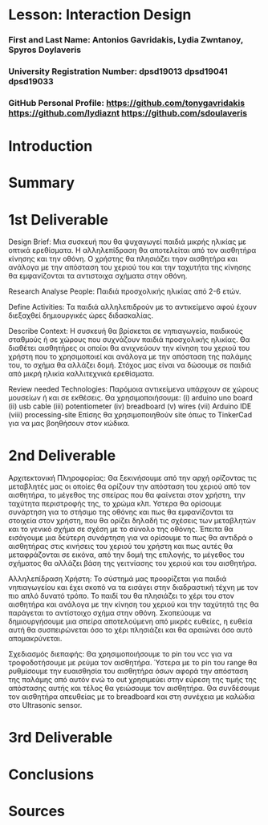 # Lesson: Interaction Design

### First and Last Name: Antonios Gavridakis, Lydia Zwntanoy, Spyros Doylaveris
### University Registration Number: dpsd19013 dpsd19041 dpsd19033
### GitHub Personal Profile: https://github.com/tonygavridakis https://github.com/lydiaznt https://github.com/sdoulaveris

# Introduction


# Summary


# 1st Deliverable

Design Brief:
Μια συσκευή που θα ψυχαγωγεί παιδιά μικρής ηλικίας με οπτικά ερεθίσματα. Η αλληλεπίδραση θα αποτελείται από τον αισθητήρα κίνησης και την οθόνη. Ο χρήστης θα πλησιάζει τηον αισθητήρα και ανάλογα με την απόσταση του χεριού του και την ταχυτήτα της κίνησης θα εμφανίζονται τα αντιστοιχα σχήματα στην οθόνη.

Research
Analyse People: Παιδιά προσχολικής ηλικίας από 2-6 ετών.

Define Activities: Τα παιδιά αλληλεπιδρούν με το αντικείμενο αφού έχουν διεξαχθεί δημιουργικές ώρες διδασκαλίας.

Describe Context: Η συσκευή θα βρίσκεται σε νηπιαγωγεία, παιδικούς σταθμούς ή σε χώρους που συχνάζουν παιδιά προσχολικής ηλικίας. Θα διαθέτει αισθητήρες οι οποίοι θα ανιχνεύουν την κίνηση του χεριού του χρήστη που το χρησιμοποιεί και ανάλογα με την απόσταση της παλάμης του, το σχήμα θα αλλάζει δομή. Στόχος μας είναι να δώσουμε σε παιδιά από μικρή ηλικία καλλιτεχνικά ερεθίσματα.  

Review needed Technologies: 
Παρόμοια αντικείμενα υπάρχουν σε χώρους μουσείων ή και σε εκθέσεις. 
Θα χρησιμοποιήσουμε:
(i)     arduino uno board
(ii)    usb cable
(iii)   potentiometer
(iv)   breadboard
(v)    wires
(vii)  Arduino IDE
(viii) processing-site
Επίσης θα χρησιμοποιηθούν site όπως το TinkerCad για να μας βοηθήσουν στον κώδικα.


# 2nd Deliverable
Αρχιτεκτονική Πληροφορίας:
Θα ξεκινήσουμε από την αρχή ορίζοντας τις μεταβλητές μας οι οποίες θα ορίζουν την απόσταση του χεριού από τον αισθητήρα, το μέγεθος της σπείρας που θα φαίνεται στον χρήστη, την ταχύτητα περιστροφής της, το χρώμα κλπ. Υστερα θα ορίσουμε συνάρτηση για το στήσιμο της οθόνης και πως θα εμφανίζονται τα στοιχεία στον χρήστη, που θα ορίζει δηλαδή τις σχέσεις των μεταβλητών και το γενικό σχήμα σε σχέση με το σύνολο της οθόνης. Έπειτα θα εισάγουμε μια δεύτερη συνάρτηση για να ορίσουμε το πως θα αντιδρά ο αισθητήρας στις κινήσεις του χεριού του χρήστη και πως αυτές θα μεταφράζονται σε εικόνα, από την δομή της επιλογής, το μέγεθος του σχήματος θα αλλάζει βάση της γειτνίασης του χεριού και του αισθητήρα.

Αλληλεπίδραση Χρήστη:
Το σύστημά μας προορίζεται για παιδιά νηπιαγωγείου και έχει σκοπό να τα εισάγει στην διαδραστική τέχνη με τον πιο απλό δυνατό τρόπο. Το παιδί του θα πλησιάζει το χέρι του στον αισθητήρα και ανάλογα με την κίνηση του χεριού και την ταχύτητά της θα παράγεται το αντίστοιχο σχήμα στην οθόνη. Σκοπεύουμε να δημιουργήσουμε μια σπείρα αποτελούμενη από μικρές ευθείες, η ευθεία αυτή θα συσπειρώνεται όσο το χέρι πλησιάζει και θα αραιώνει όσο αυτό απομακρύνεται.

Σχεδιασμός διεπαφής:
Θα χρησιμοποιήσουμε το pin του vcc για να τροφοδοτήσουμε με ρεύμα τον αισθητήρα. Ύστερα με το pin του range θα ρυθμίσουμε την ευαισθησία του αισθητήρα όσων αφορά την απόσταση της παλάμης από αυτόν ενώ το out χρησιμεύει στην εύρεση της τιμής της απόστασης αυτής και τέλος θα γειώσουμε τον αισθητήρα. Θα συνδέσουμε τον αισθητήρα απευθείας με το breadboard και στη συνέχεια με καλώδια στο Ultrasonic sensor.



# 3rd Deliverable 


# Conclusions


# Sources
